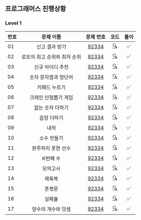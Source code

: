 ## 프로그래머스 진행상황
### Level 1
| 번호 | 문제 이름            | 문제 번호 | 코드  | 풀이  |
|:--|:------------------:|:-------:|:-----:|:-----:|
| 01 | 신고 결과 받기         | [92334](https://programmers.co.kr/learn/courses/30/lessons/92334) | [🔍](./Level_1/92334.py)   | ✅   |
| 02 | 로또의 최고 순위와 최저 순위 | [92334](https://programmers.co.kr/learn/courses/30/lessons/92334) | [🔍](./Level_1/92334.py)   | ✅   |
| 03 | 신규 아이디 추천        | [92334](https://programmers.co.kr/learn/courses/30/lessons/92334) | [🔍](./Level_1/92334.py)   | ✅   |
| 04 | 숫자 문자열과 영단어      | [92334](https://programmers.co.kr/learn/courses/30/lessons/92334) |  [🔍](./Level_1/92334.py)  | ✅   |
| 05 | 키패드 누르기      |[92334](https://programmers.co.kr/learn/courses/30/lessons/92334)  | [🔍](./Level_1/92334.py)   | ✅   |
| 06 | 크레인 인형뽑기 게임      | [92334](https://programmers.co.kr/learn/courses/30/lessons/92334) |   [🔍](./Level_1/92334.py) | ✅   |
| 07 | 없는 숫자 더하기      | [92334](https://programmers.co.kr/learn/courses/30/lessons/92334) | [🔍](./Level_1/92334.py)  | ✅   |
| 08 | 음양 더하기      | [92334](https://programmers.co.kr/learn/courses/30/lessons/92334) | [🔍](./Level_1/92334.py)   | ✅   |
| 09 | 내적      | [92334](https://programmers.co.kr/learn/courses/30/lessons/92334) |  [🔍](./Level_1/92334.py)  | ✅   |
| 10 | 소수 만들기      | [92334](https://programmers.co.kr/learn/courses/30/lessons/92334) |[🔍](./Level_1/92334.py)    | ✅   |
| 11 | 완주하지 못한 선수      | [92334](https://programmers.co.kr/learn/courses/30/lessons/92334) |  [🔍](./Level_1/92334.py)  | ✅   |
| 12 | K번째 수      |[92334](https://programmers.co.kr/learn/courses/30/lessons/92334)  |  [🔍](./Level_1/92334.py)  | ✅   |
| 13 | 모의고사      | [92334](https://programmers.co.kr/learn/courses/30/lessons/92334) |  [🔍](./Level_1/92334.py)  | ✅   |
| 14 | 체육복      |  [92334](https://programmers.co.kr/learn/courses/30/lessons/92334)| [🔍](./Level_1/92334.py)   | ✅   |
| 15 | 폰켓몬      | [92334](https://programmers.co.kr/learn/courses/30/lessons/92334) | [🔍](./Level_1/92334.py)   | ✅   |
| 16 | 실패율      | [92334](https://programmers.co.kr/learn/courses/30/lessons/92334) |  [🔍](./Level_1/92334.py)  | ✅   |
| 17 | 양수의 개수와 덧셈      | [92334](https://programmers.co.kr/learn/courses/30/lessons/92334) | [🔍](./Level_1/92334.py)   | ✅   |

